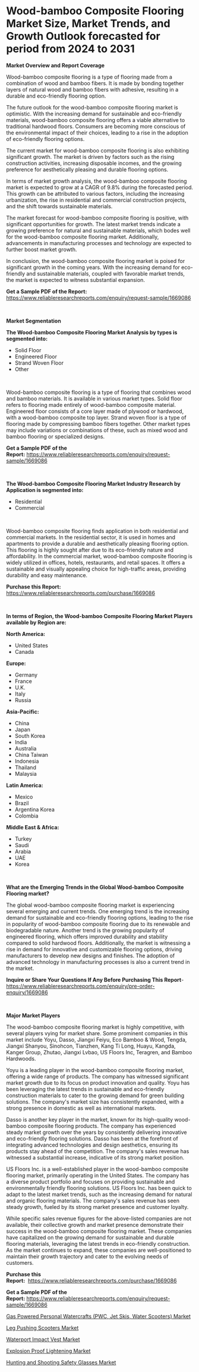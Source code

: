 <p><h1>Wood-bamboo Composite Flooring Market Size, Market Trends, and Growth Outlook forecasted for period from 2024 to 2031</h1></p><p><strong>Market Overview and Report Coverage</strong></p>
<p><p>Wood-bamboo composite flooring is a type of flooring made from a combination of wood and bamboo fibers. It is made by bonding together layers of natural wood and bamboo fibers with adhesive, resulting in a durable and eco-friendly flooring option.</p><p>The future outlook for the wood-bamboo composite flooring market is optimistic. With the increasing demand for sustainable and eco-friendly materials, wood-bamboo composite flooring offers a viable alternative to traditional hardwood floors. Consumers are becoming more conscious of the environmental impact of their choices, leading to a rise in the adoption of eco-friendly flooring options.</p><p>The current market for wood-bamboo composite flooring is also exhibiting significant growth. The market is driven by factors such as the rising construction activities, increasing disposable incomes, and the growing preference for aesthetically pleasing and durable flooring options.</p><p>In terms of market growth analysis, the wood-bamboo composite flooring market is expected to grow at a CAGR of 9.8% during the forecasted period. This growth can be attributed to various factors, including the increasing urbanization, the rise in residential and commercial construction projects, and the shift towards sustainable materials.</p><p>The market forecast for wood-bamboo composite flooring is positive, with significant opportunities for growth. The latest market trends indicate a growing preference for natural and sustainable materials, which bodes well for the wood-bamboo composite flooring market. Additionally, advancements in manufacturing processes and technology are expected to further boost market growth.</p><p>In conclusion, the wood-bamboo composite flooring market is poised for significant growth in the coming years. With the increasing demand for eco-friendly and sustainable materials, coupled with favorable market trends, the market is expected to witness substantial expansion.</p></p>
<p><strong>Get a Sample PDF of the Report:</strong> <a href="https://www.reliableresearchreports.com/enquiry/request-sample/1669086">https://www.reliableresearchreports.com/enquiry/request-sample/1669086</a></p>
<p>&nbsp;</p>
<p><strong>Market Segmentation</strong></p>
<p><strong>The Wood-bamboo Composite Flooring Market Analysis by types is segmented into:</strong></p>
<p><ul><li>Solid Floor</li><li>Engineered Floor</li><li>Strand Woven Floor</li><li>Other</li></ul></p>
<p>&nbsp;</p>
<p><p>Wood-bamboo composite flooring is a type of flooring that combines wood and bamboo materials. It is available in various market types. Solid floor refers to flooring made entirely of wood-bamboo composite material. Engineered floor consists of a core layer made of plywood or hardwood, with a wood-bamboo composite top layer. Strand woven floor is a type of flooring made by compressing bamboo fibers together. Other market types may include variations or combinations of these, such as mixed wood and bamboo flooring or specialized designs.</p></p>
<p><strong>Get a Sample PDF of the Report:</strong>&nbsp;<a href="https://www.reliableresearchreports.com/enquiry/request-sample/1669086">https://www.reliableresearchreports.com/enquiry/request-sample/1669086</a></p>
<p>&nbsp;</p>
<p><strong>The Wood-bamboo Composite Flooring Market Industry Research by Application is segmented into:</strong></p>
<p><ul><li>Residential</li><li>Commercial</li></ul></p>
<p>&nbsp;</p>
<p><p>Wood-bamboo composite flooring finds application in both residential and commercial markets. In the residential sector, it is used in homes and apartments to provide a durable and aesthetically pleasing flooring option. This flooring is highly sought after due to its eco-friendly nature and affordability. In the commercial market, wood-bamboo composite flooring is widely utilized in offices, hotels, restaurants, and retail spaces. It offers a sustainable and visually appealing choice for high-traffic areas, providing durability and easy maintenance.</p></p>
<p><strong>Purchase this Report:</strong>&nbsp; <a href="https://www.reliableresearchreports.com/purchase/1669086">https://www.reliableresearchreports.com/purchase/1669086</a></p>
<p>&nbsp;</p>
<p><strong>In terms of Region, the Wood-bamboo Composite Flooring Market Players available by Region are:</strong></p>
<p>
    <p> <strong> North America: </strong>
        <ul>
            <li>United States</li>
            <li>Canada</li>
        </ul>
        </p> 
    <p> <strong> Europe: </strong>
        <ul>
            <li>Germany</li>
            <li>France</li>
            <li>U.K.</li>
            <li>Italy</li>
            <li>Russia</li>
        </ul>
        </p> 
    <p> <strong> Asia-Pacific: </strong>
        <ul>
            <li>China</li>
            <li>Japan</li>
            <li>South Korea</li>
            <li>India</li>
            <li>Australia</li>
            <li>China Taiwan</li>
            <li>Indonesia</li>
            <li>Thailand</li>
            <li>Malaysia</li>
        </ul>
        </p> 
    <p> <strong> Latin America: </strong>
        <ul>
            <li>Mexico</li>
            <li>Brazil</li>
            <li>Argentina Korea</li>
            <li>Colombia</li>
        </ul>
        </p> 
    <p> <strong> Middle East & Africa: </strong>
        <ul>
            <li>Turkey</li>
            <li>Saudi</li>
            <li>Arabia</li>
            <li>UAE</li>
            <li>Korea</li>
        </ul>
    </p>
    </p>
<p>&nbsp;</p>
<p><strong>What are the Emerging Trends in the Global Wood-bamboo Composite Flooring market?</strong></p>
<p><p>The global wood-bamboo composite flooring market is experiencing several emerging and current trends. One emerging trend is the increasing demand for sustainable and eco-friendly flooring options, leading to the rise in popularity of wood-bamboo composite flooring due to its renewable and biodegradable nature. Another trend is the growing popularity of engineered flooring, which offers improved durability and stability compared to solid hardwood floors. Additionally, the market is witnessing a rise in demand for innovative and customizable flooring options, driving manufacturers to develop new designs and finishes. The adoption of advanced technology in manufacturing processes is also a current trend in the market.</p></p>
<p><strong>Inquire or Share Your Questions If Any Before Purchasing This Report</strong>- <a href="https://www.reliableresearchreports.com/enquiry/pre-order-enquiry/1669086">https://www.reliableresearchreports.com/enquiry/pre-order-enquiry/1669086</a></p>
<p>&nbsp;</p>
<p><strong>Major Market Players</strong></p>
<p><p>The wood-bamboo composite flooring market is highly competitive, with several players vying for market share. Some prominent companies in this market include Yoyu, Dasso, Jiangxi Feiyu, Eco Bamboo & Wood, Tengda, Jiangxi Shanyou, Sinohcon, Tianzhen, Kang Ti Long, Huayu, Kangda, Kanger Group, Zhutao, Jiangxi Lvbao, US Floors Inc, Teragren, and Bamboo Hardwoods.</p><p>Yoyu is a leading player in the wood-bamboo composite flooring market, offering a wide range of products. The company has witnessed significant market growth due to its focus on product innovation and quality. Yoyu has been leveraging the latest trends in sustainable and eco-friendly construction materials to cater to the growing demand for green building solutions. The company's market size has consistently expanded, with a strong presence in domestic as well as international markets.</p><p>Dasso is another key player in the market, known for its high-quality wood-bamboo composite flooring products. The company has experienced steady market growth over the years by consistently delivering innovative and eco-friendly flooring solutions. Dasso has been at the forefront of integrating advanced technologies and design aesthetics, ensuring its products stay ahead of the competition. The company's sales revenue has witnessed a substantial increase, indicative of its strong market position.</p><p>US Floors Inc. is a well-established player in the wood-bamboo composite flooring market, primarily operating in the United States. The company has a diverse product portfolio and focuses on providing sustainable and environmentally friendly flooring solutions. US Floors Inc. has been quick to adapt to the latest market trends, such as the increasing demand for natural and organic flooring materials. The company's sales revenue has seen steady growth, fueled by its strong market presence and customer loyalty.</p><p>While specific sales revenue figures for the above-listed companies are not available, their collective growth and market presence demonstrate their success in the wood-bamboo composite flooring market. These companies have capitalized on the growing demand for sustainable and durable flooring materials, leveraging the latest trends in eco-friendly construction. As the market continues to expand, these companies are well-positioned to maintain their growth trajectory and cater to the evolving needs of customers.</p></p>
<p><strong>Purchase this Report:</strong>&nbsp;&nbsp;<a href="https://www.reliableresearchreports.com/purchase/1669086">https://www.reliableresearchreports.com/purchase/1669086</a></p>
<p></p>
<p><strong>Get a Sample PDF of the Report:</strong>&nbsp;<a href="https://www.reliableresearchreports.com/enquiry/request-sample/1669086">https://www.reliableresearchreports.com/enquiry/request-sample/1669086</a></p>
<p><p><a href="https://github.com/Chiragrp22/Market-Research-Report-List-2/blob/main/gas-powered-personal-watercrafts-pwc-jet-skis-water-scooters-market.md">Gas Powered Personal Watercrafts (PWC, Jet Skis, Water Scooters) Market</a></p><p><a href="https://github.com/Chiragrp23/Market-Research-Report-List-2/blob/main/leg-pushing-scooters-market.md">Leg Pushing Scooters Market</a></p><p><a href="https://github.com/Chiragrp24/Market-Research-Report-List-2/blob/main/waterport-impact-vest-market.md">Waterport Impact Vest Market</a></p><p><a href="https://github.com/Chiragrp25/Market-Research-Report-List-2/blob/main/explosion-proof-lightening-market.md">Explosion Proof Lightening Market</a></p><p><a href="https://github.com/YashRP12/Market-Research-Report-List-2/blob/main/hunting-and-shooting-safety-glasses-market.md">Hunting and Shooting Safety Glasses Market</a></p></p>